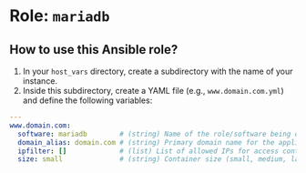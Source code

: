 # Role: `mariadb`

## How to use this Ansible role?

1. In your `host_vars` directory, create a subdirectory with the name of your instance.
2. Inside this subdirectory, create a YAML file (e.g., `www.domain.com.yml`) and define the following variables:

```yaml
---
www.domain.com:
  software: mariadb        # (string) Name of the role/software being deployed.
  domain_alias: domain.com # (string) Primary domain name for the application.
  ipfilter: []             # (list) List of allowed IPs for access control (empty for unrestricted access).
  size: small              # (string) Container size (small, medium, large, xl, xxl)